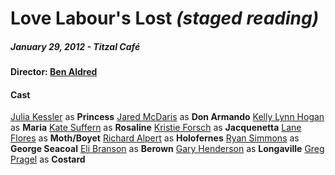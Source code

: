 Love Labour's Lost *(staged reading)*
=====

##### January 29, 2012 - Titzal Café

#### Director: [Ben Aldred](http://accidentalshakespeare.com/company/ben_aldred)

#### Cast
[Julia Kessler](http://accidentalshakespeare.com/company/julia_kessler) as **__Princess__**
[Jared McDaris](http://accidentalshakespeare.com/company/jared_mcdaris) as **__Don Armando__**
[Kelly Lynn Hogan](http://accidentalshakespeare.com/company/kelly_lynn_hogan) as **__Maria__**
[Kate Suffern](http://accidentalshakespeare.com/company/kate_suffern)  as **__Rosaline__**
[Kristie Forsch](http://accidentalshakespeare.com/company/kristie_forsch)  as **__Jacquenetta__**
[Lane Flores](http://accidentalshakespeare.com/company/lane_flores) as **__Moth/Boyet__**
[Richard Alpert](http://accidentalshakespeare.com/company/richard_alpert)  as **__Holofernes__**
[Ryan Simmons](http://accidentalshakespeare.com/company/ryan_simmons)  as **__George Seacoal__**
[Eli Branson](http://accidentalshakespeare.com/company/eli_branson) as **__Berown__**
[Gary Henderson](http://accidentalshakespeare.com/company/gary_henderson)  as **__Longaville__**
[Greg Pragel](http://accidentalshakespeare.com/company/greg_pragel) as **__Costard__**